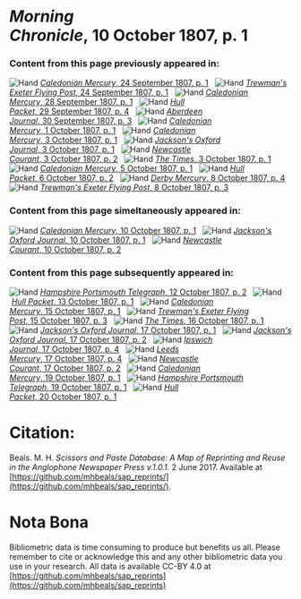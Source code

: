 # *Morning Chronicle*, 10 October 1807, p. 1  
  
### Content from this page previously appeared in:  
![Hand](http://scissorsandpaste.net/wp-content/uploads/2017/06/smallhandpointer.png) [*Caledonian Mercury*, 24 September 1807, p. 1](https://mhbeals.github.io/sap_html/Caledonian-Mercury/Caledonian-Mercury-24-September-1807-p-1)  
![Hand](http://scissorsandpaste.net/wp-content/uploads/2017/06/smallhandpointer.png) [*Trewman's Exeter Flying Post*, 24 September 1807, p. 1](https://mhbeals.github.io/sap_html/Trewman's-Exeter-Flying-Post/Trewman's-Exeter-Flying-Post-24-September-1807-p-1)  
![Hand](http://scissorsandpaste.net/wp-content/uploads/2017/06/smallhandpointer.png) [*Caledonian Mercury*, 28 September 1807, p. 1](https://mhbeals.github.io/sap_html/Caledonian-Mercury/Caledonian-Mercury-28-September-1807-p-1)  
![Hand](http://scissorsandpaste.net/wp-content/uploads/2017/06/smallhandpointer.png) [*Hull Packet*, 29 September 1807, p. 4](https://mhbeals.github.io/sap_html/Hull-Packet/Hull-Packet-29-September-1807-p-4)  
![Hand](http://scissorsandpaste.net/wp-content/uploads/2017/06/smallhandpointer.png) [*Aberdeen Journal*, 30 September 1807, p. 3](https://mhbeals.github.io/sap_html/Aberdeen-Journal/Aberdeen-Journal-30-September-1807-p-3)  
![Hand](http://scissorsandpaste.net/wp-content/uploads/2017/06/smallhandpointer.png) [*Caledonian Mercury*, 1 October 1807, p. 1](https://mhbeals.github.io/sap_html/Caledonian-Mercury/Caledonian-Mercury-1-October-1807-p-1)  
![Hand](http://scissorsandpaste.net/wp-content/uploads/2017/06/smallhandpointer.png) [*Caledonian Mercury*, 3 October 1807, p. 1](https://mhbeals.github.io/sap_html/Caledonian-Mercury/Caledonian-Mercury-3-October-1807-p-1)  
![Hand](http://scissorsandpaste.net/wp-content/uploads/2017/06/smallhandpointer.png) [*Jackson's Oxford Journal*, 3 October 1807, p. 1](https://mhbeals.github.io/sap_html/Jackson's-Oxford-Journal/Jackson's-Oxford-Journal-3-October-1807-p-1)  
![Hand](http://scissorsandpaste.net/wp-content/uploads/2017/06/smallhandpointer.png) [*Newcastle Courant*, 3 October 1807, p. 2](https://mhbeals.github.io/sap_html/Newcastle-Courant/Newcastle-Courant-3-October-1807-p-2)  
![Hand](http://scissorsandpaste.net/wp-content/uploads/2017/06/smallhandpointer.png) [*The Times*, 3 October 1807, p. 1](https://mhbeals.github.io/sap_html/The-Times/The-Times-3-October-1807-p-1)  
![Hand](http://scissorsandpaste.net/wp-content/uploads/2017/06/smallhandpointer.png) [*Caledonian Mercury*, 5 October 1807, p. 1](https://mhbeals.github.io/sap_html/Caledonian-Mercury/Caledonian-Mercury-5-October-1807-p-1)  
![Hand](http://scissorsandpaste.net/wp-content/uploads/2017/06/smallhandpointer.png) [*Hull Packet*, 6 October 1807, p. 2](https://mhbeals.github.io/sap_html/Hull-Packet/Hull-Packet-6-October-1807-p-2)  
![Hand](http://scissorsandpaste.net/wp-content/uploads/2017/06/smallhandpointer.png) [*Derby Mercury*, 8 October 1807, p. 4](https://mhbeals.github.io/sap_html/Derby-Mercury/Derby-Mercury-8-October-1807-p-4)  
![Hand](http://scissorsandpaste.net/wp-content/uploads/2017/06/smallhandpointer.png) [*Trewman's Exeter Flying Post*, 8 October 1807, p. 3](https://mhbeals.github.io/sap_html/Trewman's-Exeter-Flying-Post/Trewman's-Exeter-Flying-Post-8-October-1807-p-3)  
  
### Content from this page simeltaneously appeared in:  
![Hand](http://scissorsandpaste.net/wp-content/uploads/2017/06/smallhandpointer.png) [*Caledonian Mercury*, 10 October 1807, p. 1](https://mhbeals.github.io/sap_html/Caledonian-Mercury/Caledonian-Mercury-10-October-1807-p-1)  
![Hand](http://scissorsandpaste.net/wp-content/uploads/2017/06/smallhandpointer.png) [*Jackson's Oxford Journal*, 10 October 1807, p. 1](https://mhbeals.github.io/sap_html/Jackson's-Oxford-Journal/Jackson's-Oxford-Journal-10-October-1807-p-1)  
![Hand](http://scissorsandpaste.net/wp-content/uploads/2017/06/smallhandpointer.png) [*Newcastle Courant*, 10 October 1807, p. 2](https://mhbeals.github.io/sap_html/Newcastle-Courant/Newcastle-Courant-10-October-1807-p-2)  
  
### Content from this page subsequently appeared in:  
![Hand](http://scissorsandpaste.net/wp-content/uploads/2017/06/smallhandpointer.png) [*Hampshire Portsmouth Telegraph*, 12 October 1807, p. 2](https://mhbeals.github.io/sap_html/Hampshire-Portsmouth-Telegraph/Hampshire-Portsmouth-Telegraph-12-October-1807-p-2)  
![Hand](http://scissorsandpaste.net/wp-content/uploads/2017/06/smallhandpointer.png) [*Hull Packet*, 13 October 1807, p. 1](https://mhbeals.github.io/sap_html/Hull-Packet/Hull-Packet-13-October-1807-p-1)  
![Hand](http://scissorsandpaste.net/wp-content/uploads/2017/06/smallhandpointer.png) [*Caledonian Mercury*, 15 October 1807, p. 1](https://mhbeals.github.io/sap_html/Caledonian-Mercury/Caledonian-Mercury-15-October-1807-p-1)  
![Hand](http://scissorsandpaste.net/wp-content/uploads/2017/06/smallhandpointer.png) [*Trewman's Exeter Flying Post*, 15 October 1807, p. 3](https://mhbeals.github.io/sap_html/Trewman's-Exeter-Flying-Post/Trewman's-Exeter-Flying-Post-15-October-1807-p-3)  
![Hand](http://scissorsandpaste.net/wp-content/uploads/2017/06/smallhandpointer.png) [*The Times*, 16 October 1807, p. 1](https://mhbeals.github.io/sap_html/The-Times/The-Times-16-October-1807-p-1)  
![Hand](http://scissorsandpaste.net/wp-content/uploads/2017/06/smallhandpointer.png) [*Jackson's Oxford Journal*, 17 October 1807, p. 1](https://mhbeals.github.io/sap_html/Jackson's-Oxford-Journal/Jackson's-Oxford-Journal-17-October-1807-p-1)  
![Hand](http://scissorsandpaste.net/wp-content/uploads/2017/06/smallhandpointer.png) [*Jackson's Oxford Journal*, 17 October 1807, p. 2](https://mhbeals.github.io/sap_html/Jackson's-Oxford-Journal/Jackson's-Oxford-Journal-17-October-1807-p-2)  
![Hand](http://scissorsandpaste.net/wp-content/uploads/2017/06/smallhandpointer.png) [*Ipswich Journal*, 17 October 1807, p. 4](https://mhbeals.github.io/sap_html/Ipswich-Journal/Ipswich-Journal-17-October-1807-p-4)  
![Hand](http://scissorsandpaste.net/wp-content/uploads/2017/06/smallhandpointer.png) [*Leeds Mercury*, 17 October 1807, p. 4](https://mhbeals.github.io/sap_html/Leeds-Mercury/Leeds-Mercury-17-October-1807-p-4)  
![Hand](http://scissorsandpaste.net/wp-content/uploads/2017/06/smallhandpointer.png) [*Newcastle Courant*, 17 October 1807, p. 2](https://mhbeals.github.io/sap_html/Newcastle-Courant/Newcastle-Courant-17-October-1807-p-2)  
![Hand](http://scissorsandpaste.net/wp-content/uploads/2017/06/smallhandpointer.png) [*Caledonian Mercury*, 19 October 1807, p. 1](https://mhbeals.github.io/sap_html/Caledonian-Mercury/Caledonian-Mercury-19-October-1807-p-1)  
![Hand](http://scissorsandpaste.net/wp-content/uploads/2017/06/smallhandpointer.png) [*Hampshire Portsmouth Telegraph*, 19 October 1807, p. 1](https://mhbeals.github.io/sap_html/Hampshire-Portsmouth-Telegraph/Hampshire-Portsmouth-Telegraph-19-October-1807-p-1)  
![Hand](http://scissorsandpaste.net/wp-content/uploads/2017/06/smallhandpointer.png) [*Hull Packet*, 20 October 1807, p. 1](https://mhbeals.github.io/sap_html/Hull-Packet/Hull-Packet-20-October-1807-p-1)  


# Citation: 

Beals. M. H. *Scissors and Paste Database: A Map of Reprinting and Reuse in the Anglophone Newspaper Press v.1.0.1.* 2 June 2017. Available at [https://github.com/mhbeals/sap_reprints/](https://github.com/mhbeals/sap_reprints/). 

# Nota Bona

Bibliometric data is time consuming to produce but benefits us all. Please remember to cite or acknowledge this and any other bibliometric data you use in your research. All data is available CC-BY 4.0 at [https://github.com/mhbeals/sap_reprints](https://github.com/mhbeals/sap_reprints)